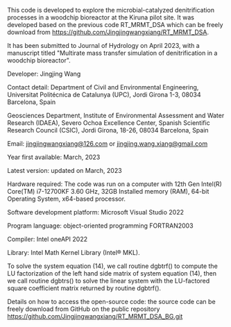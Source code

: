 This code is developed to explore the microbial-catalyzed denitrification processes in a woodchip bioreactor at the Kiruna pilot site. It was developed based on the previous code RT_MRMT_DSA which can be freely download from https://github.com/Jingjingwangxiang/RT_MRMT_DSA. 

It has been submitted to Journal of Hydrology on April 2023, with a manuscript titled "Multirate mass transfer simulation of denitrification in a woodchip bioreactor". 

Developer: Jingjing Wang

Contact detail: Department of Civil and Environmental Engineering, Universitat Politécnica de Catalunya (UPC), Jordi Girona 1-3, 08034 Barcelona, Spain

Geosciences Department, Institute of Environmental Assessment and Water Research (IDAEA), Severo Ochoa Excellence Center, Spanish Scientific Research Council (CSIC), Jordi Girona, 18-26, 08034 Barcelona, Spain 

Email: jingjingwangxiang@126.com or jingjing.wang.xiang@gmail.com 

Year first available: March, 2023

Latest version: updated on March, 2023 

Hardware required: The code was run on a computer with 12th Gen Intel(R) Core(TM) i7-12700KF 3.60 GHz, 32GB Installed memory (RAM), 64-bit Operating System, x64-based processor.

Software development platform: Microsoft Visual Studio 2022 

Program language: object-oriented programming FORTRAN2003

Compiler: Intel oneAPI 2022 

Library: Intel Math Kernel Library (Intel® MKL).

To solve the system equation (14), we call routine dgbtrf() to compute the LU factorization of the left hand side matrix of system equation (14), then we call routine dgbtrs() to solve the linear system with the LU-factored square coefficient matrix returned by routine dgbtrf().

Details on how to access the open-source code: the source code can be freely download from GitHub on the public repository https://github.com/Jingjingwangxiang/RT_MRMT_DSA_BG.git 
